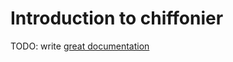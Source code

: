 # Introduction to chiffonier

TODO: write [great documentation](http://jacobian.org/writing/great-documentation/what-to-write/)
